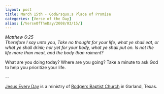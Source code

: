 ```yaml
---
layout: post
title: March 15th - God&rsquo;s Place of Promise
categories: [Verse of the Day]
alias: [/VerseOfTheDay/2008/03/15/]
---
```


_Matthew 6:25  
Therefore I say unto you, Take no thought for your life, what ye
shall eat, or what ye shall drink; nor yet for your body, what ye
shall put on. Is not the life more than meat, and the body than
raiment?_

What are you doing today? Where are you going? Take a minute to ask
God to help you prioritize your life.

 --

<a href=http://jesuseveryday.net>Jesus Every Day</a> is a ministry of <a href=http://rodgersbaptist.net>Rodgers Baptist Church</a> in Garland, Texas.
